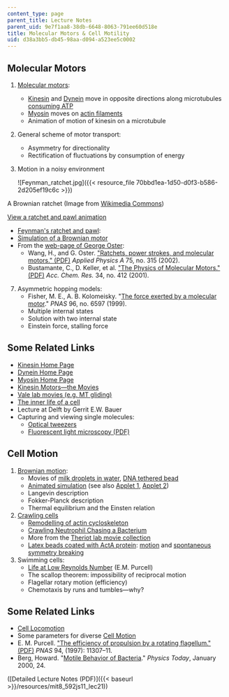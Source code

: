 ```yaml
---
content_type: page
parent_title: Lecture Notes
parent_uid: 9e7f1aa8-38db-6648-8063-791ee60d518e
title: Molecular Motors & Cell Motility
uid: d38a3bb5-db45-98aa-d094-a523ee5c0002
---
```


Molecular Motors
----------------

1.  [Molecular motors](http://en.wikipedia.org/wiki/Molecular_motors):
    *   [Kinesin](http://en.wikipedia.org/wiki/Kinesin) and [Dynein](http://en.wikipedia.org/wiki/Dynein) move in opposite directions along microtubules [consuming ATP](http://en.wikipedia.org/wiki/Adenosine_triphosphate)
    *   [Myosin](http://en.wikipedia.org/wiki/Myosin) moves on [actin filaments](http://web.archive.org/web/20170127130248/http://www.rpi.edu/dept/bcbp/molbiochem/MBWeb/mb2/part1/actin.htm)
    *   Animation of motion of kinesin on a microtubule
2.  General scheme of motor transport:
    *   Asymmetry for directionality
    *   Rectification of fluctuations by consumption of energy
3.  Motion in a noisy environment  
    
    ![Feynman_ratchet.jpg]({{< resource_file 70bbd1ea-1d50-d0f3-b586-2d205ef19c6c >}})                                             
    

A Brownian ratchet (Image from [Wikimedia Commons](http://en.wikipedia.org/wiki/Brownian_ratchet))

[View a ratchet and pawl animation](http://www.physik.uni-augsburg.de/theo1/hanggi/ratchetanim.gif)

*   [Feynman's ratchet and pawl](http://en.wikipedia.org/wiki/Brownian_ratchet):
*   [Simulation of a Brownian motor](http://www.elmer.unibas.ch/bm/index.html)
*   From the [web-page of George Oster](http://www.cnr.berkeley.edu/%7Egoster/home.html):
    *   Wang, H., and G. Oster. ["Ratchets, power strokes, and molecular motors." (PDF)](https://nature.berkeley.edu/osterlab/wp-content/uploads/2015/02/Ratchet.pdf) _Applied Physics A_ 75, no. 315 (2002).
    *   Bustamante, C., D. Keller, et al. ["The Physics of Molecular Motors." (PDF)](https://pubs.acs.org/doi/pdf/10.1021/ar0001719?rand=guxjvfkd) _Acc. Chem. Res._ 34, no. 412 (2001).

7.  Asymmetric hopping models:
    *   Fisher, M. E., A. B. Kolomeisky. "[The force exerted by a molecular motor](http://www.pnas.org/cgi/content/abstract/96/12/6597?)." _PNAS_ 96, no. 6597 (1999).
    *   Multiple internal states
    *   Solution with two internal state
    *   Einstein force, stalling force

Some Related Links
------------------

*   [Kinesin Home Page](https://sites.duke.edu/kinesin/)
*   [Dynein Home Page](http://www.dynein.leeds.ac.uk/)
*   [Myosin Home Page](https://en.wikipedia.org/wiki/Myosin)
*   [Kinesin Motors—the Movies](https://sites.duke.edu/kinesin/kinesin-motors-movies/)
*   [Vale lab movies (e.g. MT gliding)](http://valelab.ucsf.edu/)
*   [The inner life of a cell](http://www.studiodaily.com/main/technique/tprojects/6850.html)
*   Lecture at Delft by Gerrit E.W. Bauer 
*   Capturing and viewing single molecules:
    *   [Optical tweezers](https://blocklab.stanford.edu/optical_tweezers.html)
    *   [Fluorescent light microscopy (PDF)](http://www.fluorescence-foundation.org/lectures/genova2007/lecture6.pdf)

Cell Motion
-----------

1.  [Brownian motion](http://www.mit.edu/%7Ekardar/research/seminars/motility/BBrownian.html): 
    *   Movies of [milk droplets in water](http://www.microscopy-uk.org.uk/dww/home/hombrown.htm), [DNA tethered bead](http://www.bio.brandeis.edu/%7Egelles/movies_stall.html)
    *   [Animated simulation](http://www.mat.ucsb.edu/%7Eb.sturm/BrownSound/) (see also [Applet 1](http://galileoandeinstein.physics.virginia.edu/more_stuff/Applets/Brownian/brownian.html), [Applet 2](http://www.ms.uky.edu/%7Emai/java/stat/brmo.html))
    *   Langevin description
    *   Fokker-Planck description
    *   Thermal equilibrium and the Einsten relation
2.  [Crawling cells](http://www.mit.edu/%7Ekardar/research/seminars/motility/BCellMotility.html)
    *   [Remodelling of actin cycloskeleton](http://www.ncbi.nlm.nih.gov/pmc/articles/PMC3500527/)
    *   [Crawling Neutrophil Chasing a Bacterium](http://earthsky.org/human-world/crawling-neutrophil-chasing-a-bacterium)
    *   More from the [Theriot lab movie collection](https://www.merlot.org/merlot/viewMaterial.htm?id=79706)
    *   [Latex beads coated with ActA protein](http://web.mit.edu/biophysics/movies.html): [motion](http://web.mit.edu/biophysics/movies/bead2.mov) and [spontaneous symmetry breaking](http://web.mit.edu/biophysics/movies/bead4.mov)
3.  Swimming cells:
    *   [Life at Low Reynolds Number](http://dx.doi.org/10.1119/1.10903) (E.M. Purcell)
    *   The scallop theorem: impossibility of reciprocal motion
    *   Flagellar rotary motion (efficiency)
    *   Chemotaxis by runs and tumbles—why?

Some Related Links
------------------

*   [Cell Locomotion](http://www.bms.ed.ac.uk/research/others/smaciver/Cell%20biol.topics/Cell_Locomotion.htm)
*   Some parameters for diverse [Cell Motion](http://www.math.ubc.ca/%7Eais/website/status/movements.html)
*   E. M. Purcell. ["The efficiency of propulsion by a rotating flagellum." (PDF)](http://www.pnas.org/content/94/21/11307.full.pdf) _PNAS_ 94, (1997): 11307–11.
*   Berg, Howard. "[Motile Behavior of Bacteria](https://doi.org/10.1063/1.882934)." _Physics Today_, January 2000, 24.

([Detailed Lecture Notes (PDF)]({{< baseurl >}}/resources/mit8_592js11_lec21))